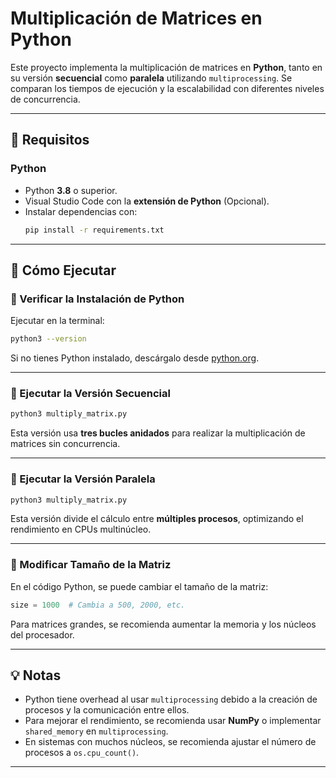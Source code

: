 # Multiplicación de Matrices en Python

Este proyecto implementa la multiplicación de matrices en **Python**, tanto en su versión **secuencial** como **paralela** utilizando `multiprocessing`. Se comparan los tiempos de ejecución y la escalabilidad con diferentes niveles de concurrencia.

---

## **📌 Requisitos**
### **Python**
- Python **3.8** o superior.
- Visual Studio Code con la **extensión de Python** (Opcional).
- Instalar dependencias con:
  ```sh
  pip install -r requirements.txt
  ```

---

## **🚀 Cómo Ejecutar**

### **🔹 Verificar la Instalación de Python**
Ejecutar en la terminal:
```sh
python3 --version
```

Si no tienes Python instalado, descárgalo desde [python.org](https://www.python.org/downloads/).

---

### **🔹 Ejecutar la Versión Secuencial**
```sh
python3 multiply_matrix.py
```

Esta versión usa **tres bucles anidados** para realizar la multiplicación de matrices sin concurrencia.

---

### **🔹 Ejecutar la Versión Paralela**
```sh
python3 multiply_matrix.py
```

Esta versión divide el cálculo entre **múltiples procesos**, optimizando el rendimiento en CPUs multinúcleo.

---

### **🔹 Modificar Tamaño de la Matriz**
En el código Python, se puede cambiar el tamaño de la matriz:
```python
size = 1000  # Cambia a 500, 2000, etc.
```

Para matrices grandes, se recomienda aumentar la memoria y los núcleos del procesador.

---

## **💡 Notas**
- Python tiene overhead al usar `multiprocessing` debido a la creación de procesos y la comunicación entre ellos.
- Para mejorar el rendimiento, se recomienda usar **NumPy** o implementar `shared_memory` en `multiprocessing`.
- En sistemas con muchos núcleos, se recomienda ajustar el número de procesos a `os.cpu_count()`.

---